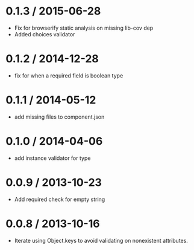 
0.1.3 / 2015-06-28
==================

  * Fix for browserify static analysis on missing lib-cov dep
  * Added choices validator

0.1.2 / 2014-12-28
==================

  * fix for when a required field is boolean type

0.1.1 / 2014-05-12 
==================

 * add missing files to component.json

0.1.0 / 2014-04-06 
==================

 * add instance validator for type

0.0.9 / 2013-10-23 
==================

 * Add required check for empty string

0.0.8 / 2013-10-16 
==================

 * Iterate using Object.keys to avoid validating on nonexistent attributes.
